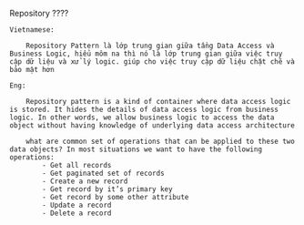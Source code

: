 Repository ????

    Vietnamese:
    
        Repository Pattern là lớp trung gian giữa tầng Data Access và Business Logic, hiểu môm na thì nó là lớp trung gian giữa việc truy cập dữ liệu và xử lý logic. giúp cho việc truy cập dữ liệu chặt chẽ và bảo mật hơn

    Eng:

        Repository pattern is a kind of container where data access logic is stored. It hides the details of data access logic from business logic. In other words, we allow business logic to access the data object without having knowledge of underlying data access architecture

        what are common set of operations that can be applied to these two data objects? In most situations we want to have the following operations:
            - Get all records
            - Get paginated set of records
            - Create a new record
            - Get record by it’s primary key
            - Get record by some other attribute
            - Update a record
            - Delete a record